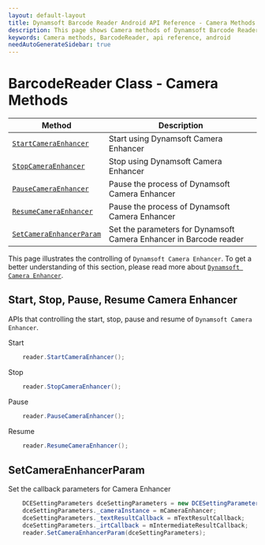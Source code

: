 ```yaml
---
layout: default-layout
title: Dynamsoft Barcode Reader Android API Reference - Camera Methods
description: This page shows Camera methods of Dynamsoft Barcode Reader for Android SDK.
keywords: Camera methods, BarcodeReader, api reference, android
needAutoGenerateSidebar: true
---
```



# BarcodeReader Class - Camera Methods

| Method | Description |
|--------|-------------|
| [`StartCameraEnhancer`](#start-stop-pause-resume-camera-enhancer) | Start using Dynamsoft Camera Enhancer |
| [`StopCameraEnhancer`](#start-stop-pause-resume-camera-enhancer) | Stop using Dynamsoft Camera Enhancer |
| [`PauseCameraEnhancer`](#start-stop-pause-resume-camera-enhancer) | Pause the process of Dynamsoft Camera Enhancer |
| [`ResumeCameraEnhancer`](#start-stop-pause-resume-camera-enhancer) | Pause the process of Dynamsoft Camera Enhancer |
| [`SetCameraEnhancerParam`](#setcameraenhancerparam) | Set the parameters for Dynamsoft Camera Enhancer in Barcode reader |

This page illustrates the controlling of `Dynamsoft Camera Enhancer`. To get a better understanding of this section, please read more about [`Dynamsoft Camera Enhancer`](https://www.dynamsoft.com/camera-enhancer/docs/introduction/?ver=latest).

## Start, Stop, Pause, Resume Camera Enhancer

APIs that controlling the start, stop, pause and resume of  `Dynamsoft Camera Enhancer`.

Start

```java
    reader.StartCameraEnhancer();
```

Stop

```java
    reader.StopCameraEnhancer();
```

Pause

```java
    reader.PauseCameraEnhancer();
```

Resume

```java
    reader.ResumeCameraEnhancer();
```

## SetCameraEnhancerParam

Set the callback parameters for Camera Enhancer

```java
    DCESettingParameters dceSettingParameters = new DCESettingParameters();
    dceSettingParameters._cameraInstance = mCameraEnhancer;
    dceSettingParameters._textResultCallback = mTextResultCallback;
    dceSettingParameters._irtCallback = mIntermediateResultCallback;
    reader.SetCameraEnhancerParam(dceSettingParameters);
```
